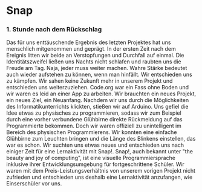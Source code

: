 # Snap

### 1. Stunde nach dem Rückschlag

Das für uns enttäuschende Ergebnis des letzten Projektes hat uns menschlich mitgenommen und geprägt. In der ersten Zeit nach dem Ereignis litten wir beide an Verstopfungen und Durchfall auf einmal. Die Identitätszweifel ließen uns Nachts nicht schlafen und raubten uns die Freude am Tag. 
Naja, jeder muss weiter machen. Wahre Stärke bedeutet auch wieder aufstehen zu können, wenn man hinfällt. 
Wir entschieden uns zu kämpfen.
Wir sahen keine Zukunft mehr in unserem Projekt und entschieden uns weiterzuziehen. Code.org war ein Fass ohne Boden und wir waren es leid an einer App zu arbeiten. Wir brauchten ein neues Projekt, ein neues Ziel, ein Neuanfang.
Nachdem wir uns durch die Möglichkeiten des Informatikunterrichts klickten, stießen wir auf Arduino. Uns gefiel die Idee etwas zu physisches zu programmieren, sodass wir zum Beispiel durch eine vorher verbundene Glühbirne direkte Rückmeldung auf das Programmierte bekommen. Doch wir waren offiziell zu unintelligent im Bereich des physischen Programmierens. Wir konnten eine einfache Glühbirne zum Leuchten bringen und die Länge des Blinkens einstellen, das war es schon. Wir suchten uns etwas neues und entschieden uns nach einiger Zeit für eine Lernaktivität mit Snap!.
Snap!, auch bekannt unter "the beauty and joy of computing", ist eine visuelle Programmiersprache inklusive ihrer Entwicklungsumgebung für fortgeschrittene Schüler. Wir waren mit dem Preis-Leistungsverhältnis von unserem vorigen Projekt nicht zufrieden und entschieden uns deshalb eine Lernaktivität anzufangen, wie Einserschüler vor uns. 

